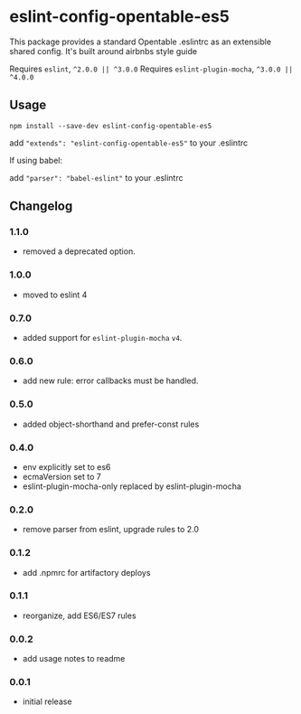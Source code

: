 # eslint-config-opentable-es5

This package provides a standard Opentable .eslintrc as an extensible shared config. It's built around airbnbs style guide

Requires `eslint`, `^2.0.0 || ^3.0.0`
Requires `eslint-plugin-mocha`, `^3.0.0 || ^4.0.0`

## Usage

```shell
npm install --save-dev eslint-config-opentable-es5
```

add `"extends": "eslint-config-opentable-es5"` to your .eslintrc

If using babel:

add `"parser": "babel-eslint"` to your .eslintrc

## Changelog

### 1.1.0
 - removed a deprecated option.
### 1.0.0
 - moved to eslint 4
### 0.7.0
 - added support for `eslint-plugin-mocha` `v4`.
### 0.6.0
 - add new rule: error callbacks must be handled.

### 0.5.0
 - added object-shorthand and prefer-const rules

### 0.4.0
 - env explicitly set to es6
 - ecmaVersion set to 7
 - eslint-plugin-mocha-only replaced by eslint-plugin-mocha

### 0.2.0
 - remove parser from eslint, upgrade rules to 2.0

### 0.1.2
 - add .npmrc for artifactory deploys

### 0.1.1
 - reorganize, add ES6/ES7 rules

### 0.0.2
 - add usage notes to readme

### 0.0.1
 - initial release
